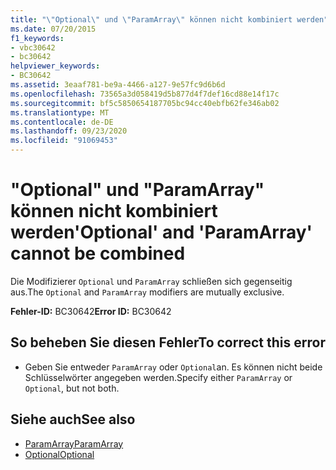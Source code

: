 ```yaml
---
title: "\"Optional\" und \"ParamArray\" können nicht kombiniert werden"
ms.date: 07/20/2015
f1_keywords:
- vbc30642
- bc30642
helpviewer_keywords:
- BC30642
ms.assetid: 3eaaf781-be9a-4466-a127-9e57fc9d6b6d
ms.openlocfilehash: 73565a3d058419d5b877d4f7def16cd88e14f17c
ms.sourcegitcommit: bf5c5850654187705bc94cc40ebfb62fe346ab02
ms.translationtype: MT
ms.contentlocale: de-DE
ms.lasthandoff: 09/23/2020
ms.locfileid: "91069453"
---
```

# <a name="optional-and-paramarray-cannot-be-combined"></a><span data-ttu-id="cec97-102">"Optional" und "ParamArray" können nicht kombiniert werden</span><span class="sxs-lookup"><span data-stu-id="cec97-102">'Optional' and 'ParamArray' cannot be combined</span></span>

<span data-ttu-id="cec97-103">Die Modifizierer `Optional` und `ParamArray` schließen sich gegenseitig aus.</span><span class="sxs-lookup"><span data-stu-id="cec97-103">The `Optional` and `ParamArray` modifiers are mutually exclusive.</span></span>  
  
 <span data-ttu-id="cec97-104">**Fehler-ID:** BC30642</span><span class="sxs-lookup"><span data-stu-id="cec97-104">**Error ID:** BC30642</span></span>  
  
## <a name="to-correct-this-error"></a><span data-ttu-id="cec97-105">So beheben Sie diesen Fehler</span><span class="sxs-lookup"><span data-stu-id="cec97-105">To correct this error</span></span>  
  
- <span data-ttu-id="cec97-106">Geben Sie entweder `ParamArray` oder `Optional`an. Es können nicht beide Schlüsselwörter angegeben werden.</span><span class="sxs-lookup"><span data-stu-id="cec97-106">Specify either `ParamArray` or `Optional`, but not both.</span></span>  
  
## <a name="see-also"></a><span data-ttu-id="cec97-107">Siehe auch</span><span class="sxs-lookup"><span data-stu-id="cec97-107">See also</span></span>

- [<span data-ttu-id="cec97-108">ParamArray</span><span class="sxs-lookup"><span data-stu-id="cec97-108">ParamArray</span></span>](../language-reference/modifiers/paramarray.md)
- [<span data-ttu-id="cec97-109">Optional</span><span class="sxs-lookup"><span data-stu-id="cec97-109">Optional</span></span>](../language-reference/modifiers/optional.md)
